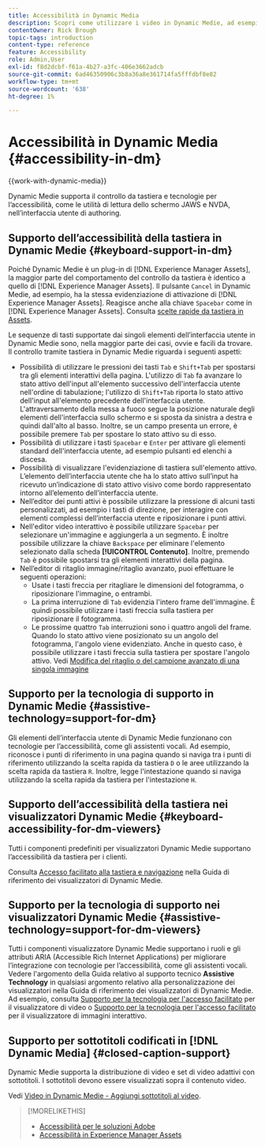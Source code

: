 ```yaml
---
title: Accessibilità in Dynamic Media
description: Scopri come utilizzare i video in Dynamic Medie, ad esempio come best practice per codificare i video, pubblicare video in YouTube e visualizzare rapporti video. Scopri anche come aggiungere sottotitoli, sottotitoli o marcatori capitolo ai video.
contentOwner: Rick Brough
topic-tags: introduction
content-type: reference
feature: Accessibility
role: Admin,User
exl-id: f8d2dcbf-f61a-4b27-a3fc-406e3662adcb
source-git-commit: 6ad46350906c3b8a36a8e361714fa5fffdbf8e82
workflow-type: tm+mt
source-wordcount: '638'
ht-degree: 1%

---
```


# Accessibilità in Dynamic Media {#accessibility-in-dm}

{{work-with-dynamic-media}}

Dynamic Medie supporta il controllo da tastiera e tecnologie per l’accessibilità, come le utilità di lettura dello schermo JAWS e NVDA, nell’interfaccia utente di authoring.

## Supporto dell’accessibilità della tastiera in Dynamic Medie {#keyboard-support-in-dm}

Poiché Dynamic Medie è un plug-in di [!DNL Experience Manager Assets], la maggior parte del comportamento del controllo da tastiera è identico a quello di [!DNL Experience Manager Assets]. Il pulsante `Cancel` in Dynamic Medie, ad esempio, ha la stessa evidenziazione di attivazione di [!DNL Experience Manager Assets]. Reagisce anche alla chiave `Spacebar` come in [!DNL Experience Manager Assets]. Consulta [scelte rapide da tastiera in Assets](/help/assets/accessibility.md#keyboard-shortcuts).

Le sequenze di tasti supportate dai singoli elementi dell’interfaccia utente in Dynamic Medie sono, nella maggior parte dei casi, ovvie e facili da trovare. Il controllo tramite tastiera in Dynamic Medie riguarda i seguenti aspetti:

* Possibilità di utilizzare le pressioni dei tasti `Tab` e `Shift+Tab` per spostarsi tra gli elementi interattivi della pagina.
L&#39;utilizzo di `Tab` fa avanzare lo stato attivo dell&#39;input all&#39;elemento successivo dell&#39;interfaccia utente nell&#39;ordine di tabulazione; l&#39;utilizzo di `Shift+Tab` riporta lo stato attivo dell&#39;input all&#39;elemento precedente dell&#39;interfaccia utente.
L&#39;attraversamento della messa a fuoco segue la posizione naturale degli elementi dell&#39;interfaccia sullo schermo e si sposta da sinistra a destra e quindi dall&#39;alto al basso. Inoltre, se un campo presenta un errore, è possibile premere `Tab` per spostare lo stato attivo su di esso.
* Possibilità di utilizzare i tasti `Spacebar` e `Enter` per attivare gli elementi standard dell&#39;interfaccia utente, ad esempio pulsanti ed elenchi a discesa.
* Possibilità di visualizzare l&#39;evidenziazione di tastiera sull&#39;elemento attivo. L’elemento dell’interfaccia utente che ha lo stato attivo sull’input ha ricevuto un’indicazione di stato attivo visivo come bordo rappresentato intorno all’elemento dell’interfaccia utente.
* Nell’editor dei punti attivi è possibile utilizzare la pressione di alcuni tasti personalizzati, ad esempio i tasti di direzione, per interagire con elementi complessi dell’interfaccia utente e riposizionare i punti attivi.
* Nell&#39;editor video interattivo è possibile utilizzare `Spacebar` per selezionare un&#39;immagine e aggiungerla a un segmento. È inoltre possibile utilizzare la chiave `Backspace` per eliminare l&#39;elemento selezionato dalla scheda **[!UICONTROL Contenuto]**. Inoltre, premendo `Tab` è possibile spostarsi tra gli elementi interattivi della pagina.
* Nell’editor di ritaglio immagine/ritaglio avanzato, puoi effettuare le seguenti operazioni:
   * Usate i tasti freccia per ritagliare le dimensioni del fotogramma, o riposizionare l&#39;immagine, o entrambi.
   * La prima interruzione di `Tab` evidenzia l&#39;intero frame dell&#39;immagine. È quindi possibile utilizzare i tasti freccia sulla tastiera per riposizionare il fotogramma.
   * Le prossime quattro `Tab` interruzioni sono i quattro angoli del frame. Quando lo stato attivo viene posizionato su un angolo del fotogramma, l&#39;angolo viene evidenziato. Anche in questo caso, è possibile utilizzare i tasti freccia sulla tastiera per spostare l&#39;angolo attivo.
Vedi [Modifica del ritaglio o del campione avanzato di una singola immagine](/help/assets/dynamic-media/image-profiles.md#editing-the-smart-crop-or-smart-swatch-of-a-single-image)

<!-- Keyboarding is the same because Dynamic Media is using the same UI library (Coral 3 (Experience Manager 6.5) or Coral Spectrum (in Skyline)) as entire Experience Manager Assets.  -->

<!-- In the Hotspot editor, Dynamic Media lets you use arrow keys to control the position of a hot spot. See [Carousel Banners](/help/assets/dynamic-media/carousel-banners.md#adding-hotspots-or-image-maps-to-an-image-banner) or [Interactive Images](/help/assets/dynamic-media/interactive-images.md#adding-hotspots-to-an-image-banner)  -->

<!-- I think we should definitely mention this in the DM-specific area of documentation for keyboard support. -->

<!-- I would not get into much of details of specific keyboard support logic of these editors. One of the reasons - chances are that accessibility support will receive Phase2-like attention, with more holistic approach. -->

## Supporto per la tecnologia di supporto in Dynamic Medie {#assistive-technology=support-for-dm}

Gli elementi dell’interfaccia utente di Dynamic Medie funzionano con tecnologie per l’accessibilità, come gli assistenti vocali. Ad esempio, riconosce i punti di riferimento in una pagina quando si naviga tra i punti di riferimento utilizzando la scelta rapida da tastiera `D` o le aree utilizzando la scelta rapida da tastiera `R`. Inoltre, legge l&#39;intestazione quando si naviga utilizzando la scelta rapida da tastiera per l&#39;intestazione `H`.

## Supporto dell’accessibilità della tastiera nei visualizzatori Dynamic Medie {#keyboard-accessibility-for-dm-viewers}

Tutti i componenti predefiniti per visualizzatori Dynamic Medie supportano l’accessibilità da tastiera per i clienti.

Consulta [Accesso facilitato alla tastiera e navigazione](https://experienceleague.adobe.com/docs/dynamic-media-developer-resources/library/c-keyboard-accessibility.html) nella Guida di riferimento dei visualizzatori di Dynamic Medie.

## Supporto per la tecnologia di supporto nei visualizzatori Dynamic Medie {#assistive-technology=support-for-dm-viewers}

Tutti i componenti visualizzatore Dynamic Medie supportano i ruoli e gli attributi ARIA (Accessible Rich Internet Applications) per migliorare l’integrazione con tecnologie per l’accessibilità, come gli assistenti vocali.
Vedere l&#39;argomento della Guida relativo al supporto tecnico **Assistive Technology** in qualsiasi argomento relativo alla personalizzazione dei visualizzatori nella Guida di riferimento dei visualizzatori di Dynamic Medie. Ad esempio, consulta [Supporto per la tecnologia per l&#39;accesso facilitato](https://experienceleague.adobe.com/docs/dynamic-media-developer-resources/library/viewers-aem-assets-dmc/video/r-html5-video-viewer-20-assistive.html) per il visualizzatore di video o [Supporto per la tecnologia per l&#39;accesso facilitato](https://experienceleague.adobe.com/docs/dynamic-media-developer-resources/library/viewers-for-aem-assets-only/interactive-images/c-html5-aem-interactive-image-assistive.html#viewers-for-aem-assets-only) per il visualizzatore di immagini interattivo.

## Supporto per sottotitoli codificati in [!DNL Dynamic Media] {#closed-caption-support}

Dynamic Medie supporta la distribuzione di video e set di video adattivi con sottotitoli. I sottotitoli devono essere visualizzati sopra il contenuto video.

Vedi [Video in Dynamic Medie - Aggiungi sottotitoli al video](/help/assets/dynamic-media/video.md#adding-captions-to-video).


>[!MORELIKETHIS]
>
>* [Accessibilità per le soluzioni Adobe](https://www.adobe.com/accessibility.html)
>* [Accessibilità in Experience Manager Assets](/help/assets/dynamic-media/accessibility-dm.md)
